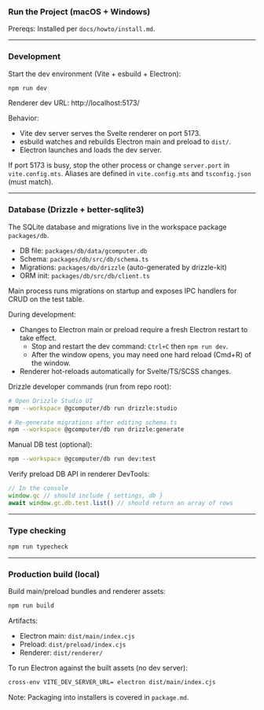 ### Run the Project (macOS + Windows)

Prereqs: Installed per `docs/howto/install.md`.

---

### Development

Start the dev environment (Vite + esbuild + Electron):
```bash
npm run dev
```

Renderer dev URL: http://localhost:5173/

Behavior:
- Vite dev server serves the Svelte renderer on port 5173.
- esbuild watches and rebuilds Electron main and preload to `dist/`.
- Electron launches and loads the dev server.

If port 5173 is busy, stop the other process or change `server.port` in `vite.config.mts`.
Aliases are defined in `vite.config.mts` and `tsconfig.json` (must match).

---

### Database (Drizzle + better-sqlite3)

The SQLite database and migrations live in the workspace package `packages/db`.

- DB file: `packages/db/data/gcomputer.db`
- Schema: `packages/db/src/db/schema.ts`
- Migrations: `packages/db/drizzle` (auto-generated by drizzle-kit)
- ORM init: `packages/db/src/db/client.ts`

Main process runs migrations on startup and exposes IPC handlers for CRUD on the test table.

During development:
- Changes to Electron main or preload require a fresh Electron restart to take effect.
  - Stop and restart the dev command: `Ctrl+C` then `npm run dev`.
  - After the window opens, you may need one hard reload (Cmd+R) of the window.
- Renderer hot-reloads automatically for Svelte/TS/SCSS changes.

Drizzle developer commands (run from repo root):
```bash
# Open Drizzle Studio UI
npm --workspace @gcomputer/db run drizzle:studio

# Re-generate migrations after editing schema.ts
npm --workspace @gcomputer/db run drizzle:generate
```

Manual DB test (optional):
```bash
npm --workspace @gcomputer/db run dev:test
```

Verify preload DB API in renderer DevTools:
```js
// In the console
window.gc // should include { settings, db }
await window.gc.db.test.list() // should return an array of rows
```

---

### Type checking
```bash
npm run typecheck
```

---

### Production build (local)

Build main/preload bundles and renderer assets:
```bash
npm run build
```

Artifacts:
- Electron main: `dist/main/index.cjs`
- Preload: `dist/preload/index.cjs`
- Renderer: `dist/renderer/`

To run Electron against the built assets (no dev server):
```bash
cross-env VITE_DEV_SERVER_URL= electron dist/main/index.cjs
```

Note: Packaging into installers is covered in `package.md`.


